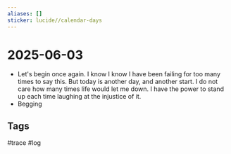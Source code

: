 ```yaml
---
aliases: []
sticker: lucide//calendar-days
---
```

# 2025-06-03
-  Let's begin once again. I know I know I have been failing for too many times to say this. But today is another day, and another start. I do not care how many times life would let me down. I have the power to stand up each time laughing at the injustice of it.
- Begging 

## Tags
#trace #log
